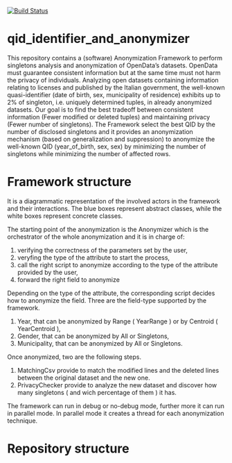 
[![Build Status](https://travis-ci.com/MatteoPastore/qid_identifier_and_anonymizer.svg?branch=master)](https://travis-ci.com/MatteoPastore/qid_identifier_and_anonymizer)
# qid_identifier_and_anonymizer
This repository contains a (software) Anonymization Framework to perform singletons analysis and anonymization of OpenData’s datasets. OpenData must guarantee consistent information but at the same time must not harm the privacy of individuals. Analyzing open datasets containing information relating to licenses and published by the Italian government, the well-known quasi-identifier (date of birth, sex, municipality of residence) exhibits up to 2% of singleton, i.e. uniquely determined tuples, in already anonymized datasets. Our goal is to find the best tradeoff between consistent information (Fewer modified or deleted tuples) and maintaining privacy (Fewer number of singletons). The Framework select the best QID by the number of disclosed singletons and it provides an anonymization mechanism (based on generalization and suppression) to anonymize the well-known QID (year_of_birth, sex, sex) by minimizing the number of singletons while minimizing the number of affected rows. 
# Framework structure
It is a diagrammatic representation of the involved actors in the framework and their interactions. The blue boxes represent abstract classes, while the white boxes represent concrete classes.



The starting point of the anonymization is the Anonymizer which is the orchestrator of the whole anonymization and it is in charge of:
  1. verifying the correctness of the parameters set by the user,
  2. veryfing the type of the attribute to start the process,
  3. call the right script to anonymize according to the type of the attribute provided by the user,
  4. forward the right field to anonymize
  
Depending on the type of the attribute, the corresponding script decides how to anonymize the field. Three are the field-type supported by the framework.
  1. Year, that can be anonymized by Range ( YearRange ) or by Centroid ( YearCentroid ),
  2. Gender, that can be anonymized by All or Singletons,
  3. Municipality, that can be anonymized by All or Singletons.

Once anonymized, two are the following steps.
  1. MatchingCsv provide to match the modified lines and the deleted lines between the original dataset and the new one.
  2. PrivacyChecker provide to analyze the new dataset and discover how many singletons ( and wich percentage of them ) it has.
  
The framework can run in debug or no-debug mode, further more it can run in parallel mode.
In parallel mode it creates a thread for each anonymization technique.

# Repository structure 
